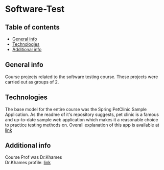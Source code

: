 # Software-Test

## Table of contents
* [General info](#general-info)
* [Technologies](#technologies)
* [Additional info](#add-info)


## General info
Course projects related to the software testing course. These projects were carried out as groups of 2. 

	
## Technologies
The base model for the entire course was the Spring PetClinic Sample Application. As the readme of it's repository suggests, pet clinic is a famous and up-to-date sample web application which makes it a reasonable choice to practice testing methods on. Overall explanation of this app is available at [link](https://speakerdeck.com/michaelisvy/spring-petclinic-sample-application)


## Additional info
Course Prof was Dr.Khames\
 Dr.Khames profile: [link](https://ece.ut.ac.ir/en/~e.khamespanah)
